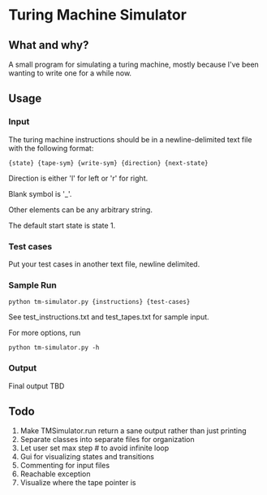 Turing Machine Simulator
========================

What and why?
-------------

A small program for simulating a turing machine, mostly because I've been
wanting to write one for a while now.

Usage
-----

### Input

The turing machine instructions should be in a newline-delimited text file with
the following format:

    {state} {tape-sym} {write-sym} {direction} {next-state}

Direction is either 'l' for left or 'r' for right. 

Blank symbol is '\_'. 

Other elements can be any arbitrary string.

The default start state is state 1.

### Test cases

Put your test cases in another text file, newline delimited.

### Sample Run

    python tm-simulator.py {instructions} {test-cases}

See test\_instructions.txt and test\_tapes.txt for sample input.

For more options, run

    python tm-simulator.py -h

### Output

Final output TBD

Todo
----

1. Make TMSimulator.run return a sane output rather than just printing
2. Separate classes into separate files for organization
3. Let user set max step # to avoid infinite loop
4. Gui for visualizing states and transitions
5. Commenting for input files
6. Reachable exception
7. Visualize where the tape pointer is

